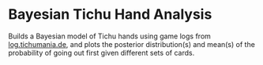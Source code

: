 # Bayesian Tichu Hand Analysis
Builds a Bayesian model of Tichu hands using game logs from [log.tichumania.de](log.tichumania.de), and plots the posterior distribution(s) and mean(s) of the probability of going out first given different sets of cards. 
